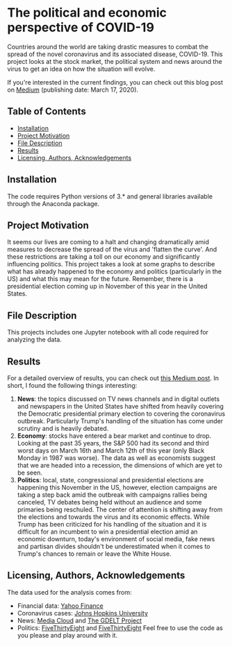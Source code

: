 # The political and economic perspective of COVID-19
Countries around the world are taking drastic measures to combat the spread of the novel coronavirus and its associated disease, COVID-19. This project looks at the stock market, the political system and news around the virus to get an idea on how the situation will evolve.

If you're interested in the current findings, you can check out this blog post on [Medium](https://medium.com/@julia.nikulski/the-political-and-economic-perspective-of-covid-19-c35c046ceffc) (publishing date: March 17, 2020).

## Table of Contents
* [Installation](#Installation)
* [Project Motivation](#motivation)
* [File Description](#description)
* [Results](#Results)
* [Licensing, Authors, Acknowledgements](#licensing)

## Installation
The code requires Python versions of 3.* and general libraries available through the Anaconda package.

## Project Motivation <a name="motivation"></a>
It seems our lives are coming to a halt and changing dramatically amid measures to decrease the spread of the virus and 'flatten the curve'. And these restrictions are taking a toll on our economy and significantly influencing politics. This project takes a look at some graphs to describe what has already happened to the economy and politics (particularly in the US) and what this may mean for the future. Remember, there is a presidential election coming up in November of this year in the United States.

## File Description <a name="description"></a>
This projects includes one Jupyter notebook with all code required for analyzing the data.

## Results
For a detailed overview of results, you can check out [this Medium post](https://medium.com/@julia.nikulski/the-political-and-economic-perspective-of-covid-19-c35c046ceffc). In short, I found the following things interesting:

1. **News**: the topics discussed on TV news channels and in digital outlets and newspapers in the United States have shifted from heavily covering the Democratic presidential primary election to covering the coronavirus outbreak. Particularly Trump's handling of the situation has come under scrutiny and is heavily debated.
2. **Economy**: stocks have entered a bear market and continue to drop. Looking at the past 35 years, the S&P 500 had its second and third worst days on March 16th and March 12th of this year (only Black Monday in 1987 was worse). The data as well as economists suggest that we are headed into a recession, the dimensions of which are yet to be seen.
3. **Politics**: local, state, congressional and presidential elections are happening this November in the US, however, election campaigns are taking a step back amid the outbreak with campaigns rallies being canceled, TV debates being held without an audience and some primaries being reschuled. The center of attention is shifting away from the elections and towards the virus and its economic effects. While Trump has been criticized for his handling of the situation and it is difficult for an incumbent to win a presidential election amid an economic downturn, today's environment of social media, fake news and partisan divides shouldn't be underestimated when it comes to Trump's chances to remain or leave the White House.

## Licensing, Authors, Acknowledgements <a name="licensing"></a>
The data used for the analysis comes from:
* Financial data: [Yahoo Finance](https://finance.yahoo.com/)
* Coronavirus cases: [Johns Hopkins University](https://github.com/CSSEGISandData/COVID-19)
* News: [Media Cloud](https://explorer.mediacloud.org/#/Home) and [The GDELT Project](https://blog.gdeltproject.org/gdelt-2-0-television-api-debuts/)
* Politics: [FiveThirtyEight](https://projects.fivethirtyeight.com/trump-approval-ratings/) and [FiveThirtyEight](https://fivethirtyeight.com/features/how-concerned-are-americans-about-coronavirus-so-far/)
Feel free to use the code as you please and play around with it.
